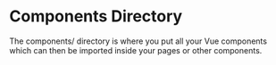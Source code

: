 # Components Directory

The components/ directory is where you put all your Vue components which can then be imported inside your pages or other components.
